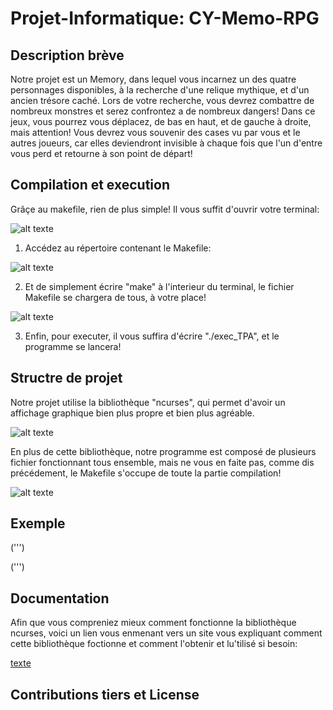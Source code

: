 # Projet-Informatique: CY-Memo-RPG


## Description brève

Notre projet est un Memory, dans lequel vous incarnez un des quatre personnages disponibles, à la recherche d'une relique mythique, et d'un ancien trésore caché. Lors de votre recherche, vous devrez combattre de nombreux monstres et serez confrontez a de nombreux dangers! 
Dans ce jeux, vous pourrez vous déplacez, de bas en haut, et de gauche à droite, mais attention! Vous devrez vous souvenir des cases vu par vous et le autres joueurs, car elles deviendront invisible à chaque fois que l'un d'entre vous perd et retourne à son point de départ!


## Compilation et execution

Grâçe au makefile, rien de plus simple! Il vous suffit d'ouvrir votre terminal:

![alt texte](https://azurplus.fr/wp-content/uploads/1612494018_Comment-commencer-a-utiliser-le-terminal-Linux.png)

1. Accédez au répertoire contenant le Makefile:

![alt texte](https://www.jetestelinux.com/wp-content/uploads/2016/03/rmdir.png)

2. Et de simplement écrire "make" à l'interieur du terminal, le fichier Makefile se chargera de tous, à votre place!

![alt texte](https://encrypted-tbn0.gstatic.com/images?q=tbn:ANd9GcRxGQjtvwVysznhXwRDiexpv8UCTxYQL1rrfA&usqp=CAU)

3. Enfin, pour executer, il vous suffira d'écrire "./exec_TPA", et le programme se lancera!


## Structre de projet

Notre projet utilise la bibliothèque "ncurses", qui permet d'avoir un affichage graphique bien plus propre et bien plus agréable.

![alt texte](https://upload.wikimedia.org/wikipedia/commons/thumb/2/27/Linux-menuconfig.png/220px-Linux-menuconfig.png)

En plus de cette bibliothèque, notre programme est composé de plusieurs fichier fonctionnant tous ensemble, mais ne vous en faite pas, comme dis précédement, le Makefile s'occupe de toute la partie compilation!

![alt texte](https://user.oc-static.com/upload/2019/07/03/15621610186591_ls%20-la.PNG)


## Exemple

(''')
















(''')


## Documentation

Afin que vous compreniez mieux comment fonctionne la bibliothèque ncurses, voici un lien vous enmenant vers un site vous expliquant comment cette bibliothèque foctionne et comment l'obtenir et lu'tilisé si besoin:

[texte](https://tldp.org/HOWTO/NCURSES-Programming-HOWTO/)


## Contributions tiers et License

